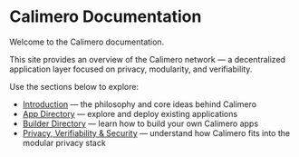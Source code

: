 # Calimero Documentation

Welcome to the Calimero documentation.

This site provides an overview of the Calimero network — a decentralized application layer focused on privacy, modularity, and verifiability.

Use the sections below to explore:

- [Introduction](intro/index.md) — the philosophy and core ideas behind Calimero  
- [App Directory](app-directory/index.md) — explore and deploy existing applications  
- [Builder Directory](builder-directory/index.md) — learn how to build your own Calimero apps  
- [Privacy, Verifiability & Security](privacy-verifiability-security/index.md) — understand how Calimero fits into the modular privacy stack
